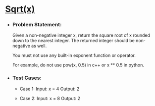 #   [Sqrt(x)](https://leetcode.com/problems/sqrtx/)

-   ### Problem Statement:
    Given a non-negative integer x, return the square root of x rounded down to the nearest integer. The returned integer should be non-negative as well.

    You must not use any built-in exponent function or operator.

    For example, do not use pow(x, 0.5) in c++ or x ** 0.5 in python.

-   ### Test Cases:
    -   Case 1:
        Input: x = 4
        Output: 2

    -   Case 2:
        Input: x = 8
        Output: 2
